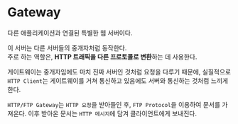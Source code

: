# Gateway

다른 애플리케이션과 연결된 특별한 웹 서버이다.  

이 서버는 다른 서버들의 중개자처럼 동작한다.  
주로 하는 역할은, **HTTP 트래픽을 다른 프로토콜로 변환**하는 데 사용한다.

게이트웨이는 중개자임에도 마치 진짜 서버인 것처럼 요청을 다루기 때문에, 실질적으로 `HTTP Client`는 게이트웨이를 거쳐 통신하고 있음에도 서버와 통신하는 것처럼 느끼게 한다.

`HTTP/FTP Gateway`는 `HTTP 요청`을 받아들인 후, `FTP Protocol`을 이용하여 문서를 가져온다. 이후 받아온 문서는 `HTTP 메시지`에 담겨 클라이언트에게 보내진다.

